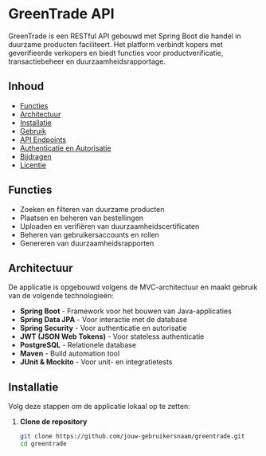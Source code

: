 # GreenTrade API

GreenTrade is een RESTful API gebouwd met Spring Boot die handel in duurzame producten faciliteert. Het platform verbindt kopers met geverifieerde verkopers en biedt functies voor productverificatie, transactiebeheer en duurzaamheidsrapportage.

## **Inhoud**

- [Functies](#functies)
- [Architectuur](#architectuur)
- [Installatie](#installatie)
- [Gebruik](#gebruik)
- [API Endpoints](#api-endpoints)
- [Authenticatie en Autorisatie](#authenticatie-en-autorisatie)
- [Bijdragen](#bijdragen)
- [Licentie](#licentie)

## **Functies**

- Zoeken en filteren van duurzame producten
- Plaatsen en beheren van bestellingen
- Uploaden en verifiëren van duurzaamheidscertificaten
- Beheren van gebruikersaccounts en rollen
- Genereren van duurzaamheidsrapporten

## **Architectuur**

De applicatie is opgebouwd volgens de MVC-architectuur en maakt gebruik van de volgende technologieën:

- **Spring Boot** - Framework voor het bouwen van Java-applicaties
- **Spring Data JPA** - Voor interactie met de database
- **Spring Security** - Voor authenticatie en autorisatie
- **JWT (JSON Web Tokens)** - Voor stateless authenticatie
- **PostgreSQL** - Relationele database
- **Maven** - Build automation tool
- **JUnit & Mockito** - Voor unit- en integratietests

## **Installatie**

Volg deze stappen om de applicatie lokaal op te zetten:

1. **Clone de repository**

   ```bash
   git clone https://github.com/jouw-gebruikersnaam/greentrade.git
   cd greentrade
